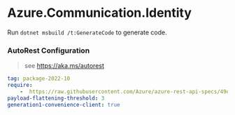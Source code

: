 # Azure.Communication.Identity

Run `dotnet msbuild /t:GenerateCode` to generate code.

### AutoRest Configuration
> see https://aka.ms/autorest

``` yaml
tag: package-2022-10
require:
    -  https://raw.githubusercontent.com/Azure/azure-rest-api-specs/49e2859d9eef95013f083af9506127cfffd1e866/specification/communication/data-plane/Identity/readme.md
payload-flattening-threshold: 3
generation1-convenience-client: true
```
